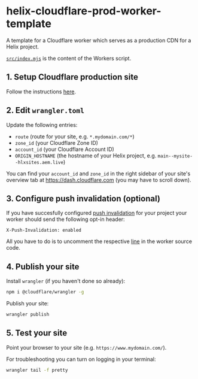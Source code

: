 # helix-cloudflare-prod-worker-template

A template for a Cloudflare worker which serves as a production CDN for a Helix project.

[`src/index.mjs`](https://github.com/adobe/helix-cloudflare-prod-worker-template/blob/main/src/index.mjs) is the content of the Workers script.

## 1. Setup Cloudflare production site

Follow the instructions [here](https://www.aem.live/docs/byo-cdn-cloudflare-setup).

## 2. Edit `wrangler.toml`

Update the following entries:

- `route` (route for your site, e.g. `*.mydomain.com/*`)
- `zone_id` (your Cloudflare Zone ID)
- `account_id` (your Cloudflare Account ID)
- `ORIGIN_HOSTNAME` (the hostname of your Helix project, e.g. `main--mysite--hlxsites.aem.live`)

You can find your `account_id` and `zone_id` in the right sidebar of your site's overview tab at https://dash.cloudflare.com (you may have to scroll down).

## 3. Configure push invalidation (optional)

If you have succesfully configured [push invalidation](https://www.aem.live/docs/setup-byo-cdn-push-invalidation#cloudflare) for your project your worker should send the following opt-in header:

```
X-Push-Invalidation: enabled
```

All you have to do is to uncomment the respective [line](https://github.com/adobe/helix-cloudflare-prod-worker-template/blob/main/src/index.mjs#L22) in the worker source code.

## 4. Publish your site

Install `wrangler` (if you haven't done so already):

```sh
npm i @cloudflare/wrangler -g
```

Publish your site:

```sh
wrangler publish
```

## 5. Test your site

Point your browser to your site (e.g. `https://www.mydomain.com/`).

For troubleshooting you can turn on logging in your terminal:

```sh
wrangler tail -f pretty
```
